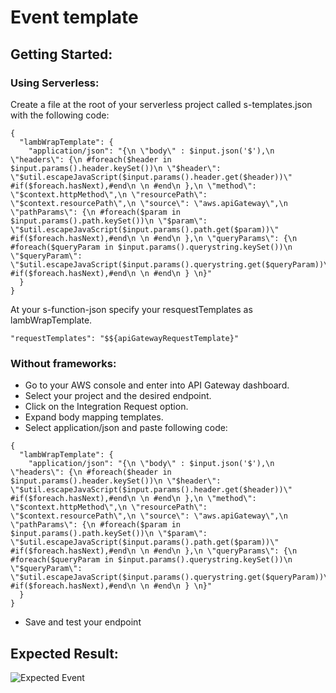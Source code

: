 # Event template

## Getting Started:

### Using Serverless:
Create a file at the root of your serverless project called s-templates.json with the following code:
```
{
  "lambWrapTemplate": {
    "application/json": "{\n \"body\" : $input.json('$'),\n \"headers\": {\n #foreach($header in $input.params().header.keySet())\n \"$header\": \"$util.escapeJavaScript($input.params().header.get($header))\" #if($foreach.hasNext),#end\n \n #end\n },\n \"method\": \"$context.httpMethod\",\n \"resourcePath\": \"$context.resourcePath\",\n \"source\": \"aws.apiGateway\",\n \"pathParams\": {\n #foreach($param in $input.params().path.keySet())\n \"$param\": \"$util.escapeJavaScript($input.params().path.get($param))\" #if($foreach.hasNext),#end\n \n #end\n },\n \"queryParams\": {\n #foreach($queryParam in $input.params().querystring.keySet())\n \"$queryParam\": \"$util.escapeJavaScript($input.params().querystring.get($queryParam))\" #if($foreach.hasNext),#end\n \n #end\n } \n}" 
  }
}
```
At your s-function-json specify your resquestTemplates as lambWrapTemplate.
```
"requestTemplates": "$${apiGatewayRequestTemplate}"
```

### Without frameworks:
- Go to your AWS console and enter into API Gateway dashboard.
- Select your project and the desired endpoint.
- Click on the Integration Request option.
- Expand body mapping templates.
- Select application/json and paste following code: 
```
{
  "lambWrapTemplate": {
    "application/json": "{\n \"body\" : $input.json('$'),\n \"headers\": {\n #foreach($header in $input.params().header.keySet())\n \"$header\": \"$util.escapeJavaScript($input.params().header.get($header))\" #if($foreach.hasNext),#end\n \n #end\n },\n \"method\": \"$context.httpMethod\",\n \"resourcePath\": \"$context.resourcePath\",\n \"source\": \"aws.apiGateway\",\n \"pathParams\": {\n #foreach($param in $input.params().path.keySet())\n \"$param\": \"$util.escapeJavaScript($input.params().path.get($param))\" #if($foreach.hasNext),#end\n \n #end\n },\n \"queryParams\": {\n #foreach($queryParam in $input.params().querystring.keySet())\n \"$queryParam\": \"$util.escapeJavaScript($input.params().querystring.get($queryParam))\" #if($foreach.hasNext),#end\n \n #end\n } \n}" 
  }
}
```
- Save and test your endpoint 


## Expected Result:
![Expected Event](http://i.imgur.com/fF2lnip.png)


